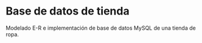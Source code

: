 # Base de datos de tienda
Modelado E-R e implementación de base de datos MySQL de una tienda de ropa.
